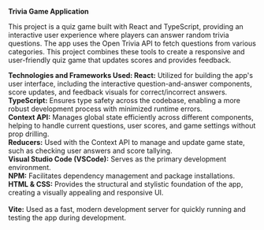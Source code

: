 <b> Trivia Game Application</b> 

This project is a quiz game built with React and TypeScript, providing an interactive user experience where players can answer random trivia questions. The app uses the Open Trivia API to fetch questions from various categories. This project combines these tools to create a responsive and user-friendly quiz game that updates scores and provides feedback. 

<b> Technologies and Frameworks Used: </b>
<b> React:</b> Utilized for building the app's user interface, including the interactive question-and-answer components, score updates, and feedback visuals for correct/incorrect answers. <br />
<b> TypeScript:</b> Ensures type safety across the codebase, enabling a more robust development process with minimized runtime errors. <br />
<b> Context API:</b> Manages global state efficiently across different components, helping to handle current questions, user scores, and game settings without prop drilling. <br /> 
<b> Reducers:</b> Used with the Context API to manage and update game state, such as checking user answers and score tallying. <br />
<b> Visual Studio Code (VSCode):</b> Serves as the primary development environment. <br /> 
<b>NPM:</b> Facilitates dependency management and package installations. <br /> 
<b>HTML & CSS:</b> Provides the structural and stylistic foundation of the app, creating a visually appealing and responsive UI. <br /> <br /> 
<b>Vite:</b> Used as a fast, modern development server for quickly running and testing the app during development. <br /> 







